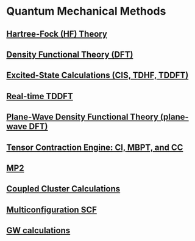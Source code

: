  # Quantum Mechanical Methods
 

 ## [Hartree-Fock (HF) Theory](Hartree-Fock-Theory-for-Molecules)

<!-- end list -->

 ## [Density Functional Theory (DFT)](Density-Functional-Theory-for-Molecules)

<!-- end list -->

 ## [Excited-State Calculations (CIS, TDHF, TDDFT)](Excited-State-Calculations)

<!-- end list -->

 ## [Real-time TDDFT](RT-TDDFT)

<!-- end list -->

 ## [Plane-Wave Density Functional Theory (plane-wave DFT)](Plane-Wave-Density-Functional-Theory)

<!-- end list -->

 ## [Tensor Contraction Engine: CI, MBPT, and CC](TCE)

<!-- end list -->

 ## [MP2](MP2)

<!-- end list -->

 ## [Coupled Cluster Calculations](CCSD)

<!-- end list -->

## [Multiconfiguration SCF](Multiconfiguration_SCF)

<!-- end list -->

 ## [GW calculations](GW)

<!-- end list -->

